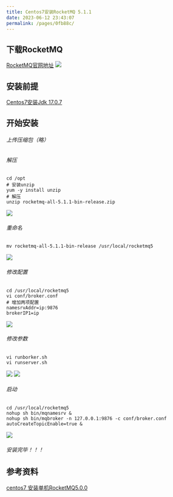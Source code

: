 ```yaml
---
title: Centos7安装RocketMQ 5.1.1
date: 2023-06-12 23:43:07
permalink: /pages/0fb88c/
---
```


## 下载RocketMQ
<a target="_blank" href="https://rocketmq.apache.org/zh/download">RocketMQ官网地址</a>
<img src="/img/3/img.png"/>

## 安装前提
<a href='/pages/65acfd/'>Centos7安装Jdk 17.0.7</a>

## 开始安装
###### 上传压缩包（略）

###### 解压
```shell
cd /opt
# 安装unzip
yum -y install unzip 
# 解压
unzip rocketmq-all-5.1.1-bin-release.zip
```
<img src="/img/3/img_1.png"/>

###### 重命名
```shell
mv rocketmq-all-5.1.1-bin-release /usr/local/rocketmq5
```
<img src="/img/3/img_2.png"/>

###### 修改配置
```shell
cd /usr/local/rocketmq5
vi conf/broker.conf
# 增加两项配置
namesrvAddr=ip:9876
brokerIP1=ip
```
<img src="/img/3/img_3.png"/>

###### 修改参数
```shell
vi runborker.sh
vi runserver.sh
```
<img src="/img/3/img_7.png"/>
<img src="/img/3/img_6.png"/>

###### 启动
```shell
cd /usr/local/rocketmq5
nohup sh bin/mqnamesrv &
nohup sh bin/mqbroker -n 127.0.0.1:9876 -c conf/broker.conf autoCreateTopicEnable=true &
```
<img src="/img/3/img_4.png"/>

###### 安装完毕！！！

## 参考资料
[centos7 安装单机RocketMQ5.0.0](https://kcloud.blog.csdn.net/article/details/128347059)